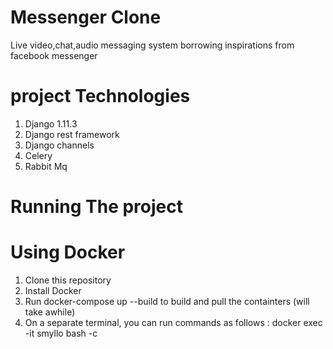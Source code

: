 # Messenger Clone
Live video,chat,audio messaging system borrowing inspirations from facebook messenger

# project Technologies 
1. Django 1.11.3 
2. Django rest framework 
3. Django channels 
4. Celery 
5. Rabbit Mq

# Running The project
# Using Docker
1. Clone this repository
2. Install Docker
3. Run docker-compose up --build to build and pull the containters (will take awhile)
4. On a separate terminal, you can run commands as follows : docker exec -it smyllo bash -c <command>
